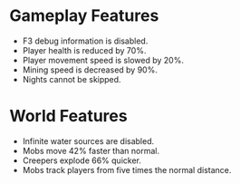 # Gameplay Features

* F3 debug information is disabled.
* Player health is reduced by 70%.
* Player movement speed is slowed by 20%.
* Mining speed is decreased by 90%.
* Nights cannot be skipped.

# World Features

* Infinite water sources are disabled.
* Mobs move 42% faster than normal.
* Creepers explode 66% quicker.
* Mobs track players from five times the normal distance.